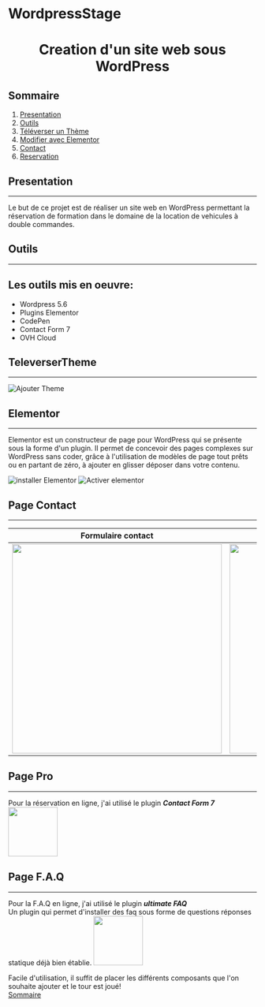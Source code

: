 
# WordpressStage
# <p align="center">Creation d'un site web sous WordPress</p>
## Sommaire
1. [Presentation](#presentation)
2. [Outils](#Outils)
3. [Téléverser un Thème](#TeleverserTheme)
4. [Modifier avec Elementor](#Elementor)
5. [Contact](#Pagecontact)
6. [Reservation](#Reservation)



## Presentation
***
 Le but de ce projet est de réaliser un site web en WordPress permettant la réservation de formation dans le domaine de la location de vehicules à double commandes.

## Outils
*** 
## Les outils mis en oeuvre: 
* Wordpress 5.6
* Plugins Elementor
* CodePen
* Contact Form 7
* OVH Cloud

## TeleverserTheme
***
![Ajouter Theme](https://media-6d6e.kxcdn.com/wp-content/uploads/2020/02/ajouter-theme-1536x604.jpg)

## Elementor
***
Elementor est un constructeur de page pour WordPress qui se présente sous la forme d'un plugin. Il permet de concevoir des pages complexes sur WordPress sans coder, grâce à l'utilisation de modèles de page tout prêts ou en partant de zéro, à ajouter en glisser déposer dans votre contenu.

![installer Elementor](https://wpformation.com/wp-content/uploads/2019/05/0-installer-elementor.jpg)
![Activer elementor](https://wpformation.com/wp-content/uploads/2019/05/10-activation-elementor.jpg)

## Page Contact
***
Formulaire contact             |  Code Formulaire
:-------------------------:|:-------------------------:
|<img src="https://www.pourpasunrond.fr/wp-content/uploads/2019/09/formulaire-attractif.png" width="425"/>         | <img src="/image/Capture.jpg" width="425"/>

## Page Pro
***
Pour la réservation en ligne, j'ai utilisé le plugin ***Contact Form 7***</br>
<img src="https://ps.w.org/contact-form-7/assets/icon.svg?rev=2339255" width="100"/></br>

## Page F.A.Q
***
Pour la F.A.Q en ligne, j'ai utilisé le plugin ***ultimate FAQ***</br>
Un plugin qui permet d'installer des faq sous forme de questions réponses statique déjà bien établie.
<img src="https://ps.w.org/ultimate-faqs/assets/icon-128x128.png?rev=1803957" width="100"/></br>


 Facile d'utilisation, il suffit de placer les différents composants que l'on souhaite ajouter et le tour est joué!<br>
[Sommaire](#Sommaire)
